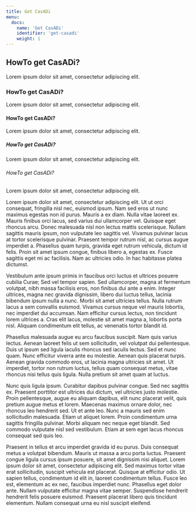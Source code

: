 ```yaml
---
title: Get CasADi
menu:
  docs:
    name: 'Get CasADi'
    identifier: 'get-casadi'
    weight: 1
---
```

## HowTo get CasADi?
Lorem ipsum dolor sit amet, consectetur adipiscing elit.

### HowTo get CasADi?
Lorem ipsum dolor sit amet, consectetur adipiscing elit.

#### HowTo get CasADi?
Lorem ipsum dolor sit amet, consectetur adipiscing elit.

##### HowTo get CasADi?
Lorem ipsum dolor sit amet, consectetur adipiscing elit.

###### HowTo get CasADi?
Lorem ipsum dolor sit amet, consectetur adipiscing elit.

Lorem ipsum dolor sit amet, consectetur adipiscing elit. Ut ut orci consequat, fringilla nisl nec, euismod ipsum. Nam sed eros ut nunc maximus egestas non id purus. Mauris a ex diam. Nulla vitae laoreet ex. Mauris finibus orci lacus, sed varius dui ullamcorper vel. Quisque eget rhoncus arcu. Donec malesuada nisl non lectus mattis scelerisque. Nullam sagittis mauris ipsum, non vulputate leo sagittis vel. Vivamus pulvinar lacus at tortor scelerisque pulvinar. Praesent tempor rutrum nisl, ac cursus augue imperdiet a. Phasellus quam turpis, gravida eget rutrum vehicula, dictum id felis. Proin sit amet ipsum congue, finibus libero a, egestas ex. Fusce sagittis eget mi ac facilisis. Nam ac ultricies odio. In hac habitasse platea dictumst.

Vestibulum ante ipsum primis in faucibus orci luctus et ultrices posuere cubilia Curae; Sed vel tempor sapien. Sed ullamcorper, magna at fermentum volutpat, nibh massa facilisis eros, non finibus dui ante a enim. Integer ultrices, magna nec gravida dignissim, libero dui luctus tellus, lacinia bibendum ipsum nulla a nunc. Morbi sit amet ultricies tellus. Nulla rutrum lacus a sem convallis euismod. Vivamus cursus neque vel mauris lobortis, nec imperdiet dui accumsan. Nam efficitur cursus lectus, non tincidunt lorem ultrices a. Cras elit lacus, molestie sit amet magna a, lobortis porta nisl. Aliquam condimentum elit tellus, ac venenatis tortor blandit id.

Phasellus malesuada augue eu arcu faucibus suscipit. Nam quis varius lectus. Aenean laoreet felis ut sem sollicitudin, vel volutpat dui pellentesque. Duis ut ipsum sed ligula iaculis rhoncus sed iaculis lectus. Sed et nunc quam. Nunc efficitur viverra ante eu molestie. Aenean quis placerat turpis. Aenean gravida commodo eros, ut lacinia magna ultricies sit amet. Ut imperdiet, tortor non rutrum luctus, tellus quam consequat metus, vitae rhoncus nisi tellus quis ligula. Nulla pretium sit amet quam at luctus.

Nunc quis ligula ipsum. Curabitur dapibus pulvinar congue. Sed nec sagittis ex. Praesent porttitor est ultrices dui dictum, vel ultricies justo molestie. Proin pellentesque, augue eu aliquam dapibus, elit nunc placerat velit, quis pretium augue metus et lorem. Maecenas maximus ornare dolor, nec rhoncus leo hendrerit sed. Ut et ante leo. Nunc a mauris sed enim sollicitudin malesuada. Etiam ut aliquet lorem. Proin condimentum urna sagittis fringilla pulvinar. Morbi aliquam nec neque eget blandit. Sed commodo vulputate nisl sed vestibulum. Etiam at sem eget lacus rhoncus consequat sed quis leo.

Praesent in tellus et arcu imperdiet gravida id eu purus. Duis consequat metus a volutpat bibendum. Mauris ut massa a arcu porta luctus. Praesent congue ligula cursus ipsum posuere, sit amet dignissim nisi aliquet. Lorem ipsum dolor sit amet, consectetur adipiscing elit. Sed maximus tortor vitae erat sollicitudin, suscipit vehicula est placerat. Quisque at efficitur odio. Ut sapien tellus, condimentum id elit in, laoreet condimentum tellus. Fusce leo est, elementum ac ex nec, faucibus imperdiet nunc. Phasellus eget dolor ante. Nullam vulputate efficitur magna vitae semper. Suspendisse hendrerit hendrerit felis posuere euismod. Praesent placerat libero quis tincidunt elementum. Nullam consequat urna eu nisl suscipit eleifend.
